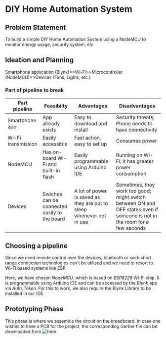 # DIY Home Automation System 

## Problem Statement
To build a simple DIY Home Automation System using a NodeMCU to monitor energy usage, security system, etc

## Ideation and Planning 
Smartphone application (Blynk)>>Wi-Fi>>Microcontroller (NodeMCU)>>Devices (Fans, Lights, etc.)

### Part of pipeline to break
|Part pipeline | Feasibilty      | Advantages    | Disadvantages  |
|--------------------|------------------|---------------|----------------|
|Smartphone app | App already exists | Easy to download and install | Security threats; Phone needs to have connectivity|
|Wi-Fi transmission | Easily accessible | Fast action, easy to set up | Consumes power|
|NodeMCU | Has on-board Wi-Fi and built-in flash | Easily programmable using Arduino IDE | Running on Wi-Fi, it has greater power consumption|
|Devices | Swiches can be connected easily to the board | A lot of power is saved as they are put to sleep whenever not in use | Sometimes, they work too good; might switch between ON and OFF states even if someone is not in the room for a few seconds |

## Choosing a pipeline
Since we need remote control over the devices, bluetooth or such short range connection technologies can't be utilised and we need to resort to Wi-Fi based systems like ESP.

Here, we have chosen _NodeMCU_, which is based on _ESP8226_ Wi-Fi chip. It is programmable using Arduino IDE and can be accessed by the _Blynk_ app via _Auth_Token_. For this to work, we also require the Blynk Library to be installed in our IDE. 

## Prototyping Phase
This phase is where we assemble the circuit on the breadboard. In case one wishes to have a PCB for the project, the corresponding Gerber file can be downloaded from ![here]()

